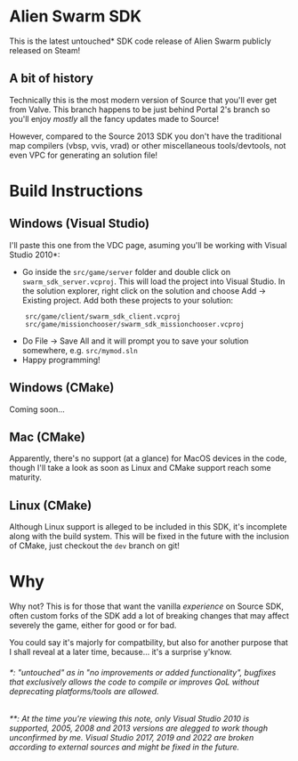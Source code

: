 # Alien Swarm SDK
This is the latest untouched* SDK code release of Alien Swarm publicly released on Steam!

## A bit of history
Technically this is the most modern version of Source that you'll ever get from Valve. This branch happens to be just behind Portal 2's branch so you'll enjoy *mostly* all the fancy updates made to Source!

However, compared to the Source 2013 SDK you don't have the traditional map compilers (vbsp, vvis, vrad) or other miscellaneous tools/devtools, not even VPC for generating an solution file!

# Build Instructions
## Windows (Visual Studio)
I'll paste this one from the VDC page, asuming you'll be working with Visual Studio 2010*:
- Go inside the `src/game/server` folder and double click on `swarm_sdk_server.vcproj`. This will load the project into Visual Studio.
In the solution explorer, right click on the solution and choose Add -> Existing project. Add both these projects to your solution:
```
    src/game/client/swarm_sdk_client.vcproj
    src/game/missionchooser/swarm_sdk_missionchooser.vcproj
```
- Do File -> Save All and it will prompt you to save your solution somewhere, e.g. `src/mymod.sln`
- Happy programming!

## Windows (CMake)
Coming soon...

## Mac (CMake)
Apparently, there's no support (at a glance) for MacOS devices in the code, though I'll take a look as soon as Linux and CMake support reach some maturity.

## Linux (CMake)
Although Linux support is alleged to be included in this SDK, it's incomplete along with the build system. This will be fixed in the future with the inclusion of CMake, just checkout the `dev` branch on git!

# Why
Why not? This is for those that want the vanilla *experience* on Source SDK, often custom forks of the SDK add a lot of breaking changes that may affect severely the game, either for good or for bad.

You could say it's majorly for compatbility, but also for another purpose that I shall reveal at a later time, because... it's a surprise y'know.

###### *: *"untouched" as in "no improvements or added functionality", bugfixes that exclusively allows the code to compile or improves QoL without deprecating platforms/tools are allowed.*
###### **: *At the time you're viewing this note, only Visual Studio 2010 is supported, 2005, 2008 and 2013 versions are alegged to work though unconfirmed by me. Visual Studio 2017, 2019 and 2022 are broken according to external sources and might be fixed in the future.*